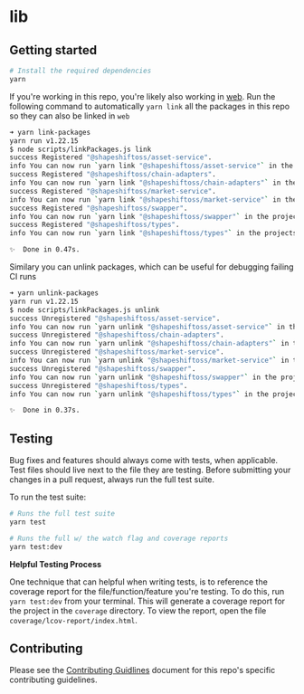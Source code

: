# lib

## Getting started

```bash
# Install the required dependencies
yarn
```

If you're working in this repo, you're likely also working in [web](https://github.com/shapeshift/web). Run the following command to automatically `yarn link` all the packages in this repo so they can also be linked in `web`

```bash
➜ yarn link-packages
yarn run v1.22.15
$ node scripts/linkPackages.js link
success Registered "@shapeshiftoss/asset-service".
info You can now run `yarn link "@shapeshiftoss/asset-service"` in the projects where you want to use this package and it will be used instead.
success Registered "@shapeshiftoss/chain-adapters".
info You can now run `yarn link "@shapeshiftoss/chain-adapters"` in the projects where you want to use this package and it will be used instead.
success Registered "@shapeshiftoss/market-service".
info You can now run `yarn link "@shapeshiftoss/market-service"` in the projects where you want to use this package and it will be used instead.
success Registered "@shapeshiftoss/swapper".
info You can now run `yarn link "@shapeshiftoss/swapper"` in the projects where you want to use this package and it will be used instead.
success Registered "@shapeshiftoss/types".
info You can now run `yarn link "@shapeshiftoss/types"` in the projects where you want to use this package and it will be used instead.

✨  Done in 0.47s.
```

Similary you can unlink packages, which can be useful for debugging failing CI runs

```bash
➜ yarn unlink-packages
yarn run v1.22.15
$ node scripts/linkPackages.js unlink
success Unregistered "@shapeshiftoss/asset-service".
info You can now run `yarn unlink "@shapeshiftoss/asset-service"` in the projects where you no longer want to use this package.
success Unregistered "@shapeshiftoss/chain-adapters".
info You can now run `yarn unlink "@shapeshiftoss/chain-adapters"` in the projects where you no longer want to use this package.
success Unregistered "@shapeshiftoss/market-service".
info You can now run `yarn unlink "@shapeshiftoss/market-service"` in the projects where you no longer want to use this package.
success Unregistered "@shapeshiftoss/swapper".
info You can now run `yarn unlink "@shapeshiftoss/swapper"` in the projects where you no longer want to use this package.
success Unregistered "@shapeshiftoss/types".
info You can now run `yarn unlink "@shapeshiftoss/types"` in the projects where you no longer want to use this package.

✨  Done in 0.37s.
```

## Testing

Bug fixes and features should always come with tests, when applicable. Test files should live next to the file they are testing. Before submitting your changes in a pull request, always run the full test suite.

To run the test suite:

```bash
# Runs the full test suite
yarn test

# Runs the full w/ the watch flag and coverage reports
yarn test:dev
```

**Helpful Testing Process**

One technique that can helpful when writing tests, is to reference the coverage report for the file/function/feature you're testing. To do this, run `yarn test:dev` from your terminal. This will generate a coverage report for the project in the `coverage` directory. To view the report, open the file `coverage/lcov-report/index.html`.

## Contributing

Please see the [Contributing Guidlines](CONTRIBUTING.md) document for this repo's specific contributing guidelines.
